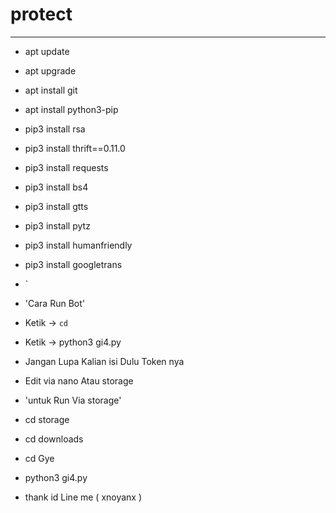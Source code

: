 # protect
------
- apt update
- apt upgrade
- apt install git
- apt install python3-pip
- pip3 install rsa
- pip3 install thrift==0.11.0
- pip3 install requests
- pip3 install bs4
- pip3 install gtts
- pip3 install pytz
- pip3 install humanfriendly
- pip3 install googletrans
- `

- 'Cara Run Bot'
- Ketik -> `cd `
- Ketik -> python3 gi4.py
- Jangan Lupa Kalian isi Dulu Token nya
- Edit via nano Atau storage

- 'untuk Run Via storage'
- cd storage
- cd downloads
- cd Gye
- python3 gi4.py

- thank id Line me ( xnoyanx )
